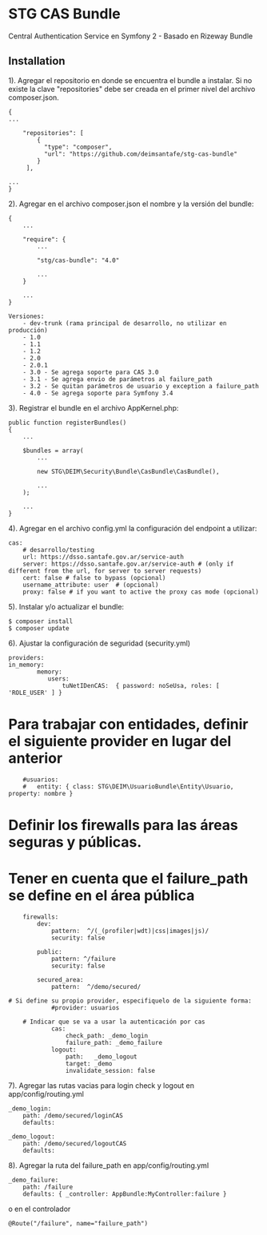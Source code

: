 STG CAS Bundle
==================
Central Authentication Service en Symfony 2 - Basado en Rizeway Bundle


Installation
---------------

1). Agregar el repositorio en donde se encuentra el bundle a instalar. Si no 
    existe la clave "repositories" debe ser creada en el primer nivel del 
    archivo composer.json.

    {
    ...

        "repositories": [
            {
              "type": "composer",
              "url": "https://github.com/deimsantafe/stg-cas-bundle"
            }
         ],

    ...
    }

2). Agregar en el archivo composer.json el nombre y la versión del bundle:

    {
        ...

        "require": {
            ...

            "stg/cas-bundle": "4.0"

            ...
        }

        ...
    }

    Versiones:
        - dev-trunk (rama principal de desarrollo, no utilizar en producción)
        - 1.0
        - 1.1
        - 1.2
        - 2.0
        - 2.0.1
        - 3.0 - Se agrega soporte para CAS 3.0
        - 3.1 - Se agrega envio de parámetros al failure_path
        - 3.2 - Se quitan parámetros de usuario y exception a failure_path
        - 4.0 - Se agrega soporte para Symfony 3.4

3). Registrar el bundle en el archivo AppKernel.php:

    public function registerBundles()
    {
        ...

        $bundles = array(
            ...

            new STG\DEIM\Security\Bundle\CasBundle\CasBundle(),

            ...
        );

        ...
    }


4). Agregar en el archivo config.yml la configuración del endpoint a utilizar:

    cas:
        # desarrollo/testing
        url: https://dsso.santafe.gov.ar/service-auth
        server: https://dsso.santafe.gov.ar/service-auth # (only if different from the url, for server to server requests)
        cert: false # false to bypass (opcional)
        username_attribute: user  # (opcional)
        proxy: false # if you want to active the proxy cas mode (opcional)


5). Instalar y/o actualizar el bundle:

    $ composer install
    $ composer update


6). Ajustar la configuración de seguridad (security.yml)

    providers:
	in_memory:
            memory:
               users:
                   tuNetIDenCAS:  { password: noSeUsa, roles: [ 'ROLE_USER' ] }

# Para trabajar con entidades, definir el siguiente provider en lugar del anterior
        #usuarios:
        #   entity: { class: STG\DEIM\UsuarioBundle\Entity\Usuario, property: nombre }


# Definir los firewalls para las áreas seguras y públicas. 
# Tener en cuenta que el failure_path se define en el área pública

        firewalls:
            dev:
                pattern:  ^/(_(profiler|wdt)|css|images|js)/
                security: false

            public:
                pattern: ^/failure
                security: false

            secured_area:
                pattern:  ^/demo/secured/

	# Si define su propio provider, especifiquelo de la siguiente forma:
                #provider: usuarios

        # Indicar que se va a usar la autenticación por cas
                cas:
                    check_path: _demo_login
                    failure_path: _demo_failure
                logout:
                    path:   _demo_logout
                    target: _demo
                    invalidate_session: false

7). Agregar las rutas vacias para login check y logout en app/config/routing.yml
   
    _demo_login:
        path: /demo/secured/loginCAS 
        defaults:

    _demo_logout:
        path: /demo/secured/logoutCAS
        defaults: 
    
8). Agregar la ruta del failure_path en app/config/routing.yml

    _demo_failure:
        path: /failure
        defaults: { _controller: AppBundle:MyController:failure }
        

o en el controlador

    @Route("/failure", name="failure_path")